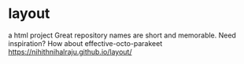 # layout
a html project   Great repository names are short and memorable. Need inspiration? How about effective-octo-parakeet
https://nihithnihalraju.github.io/layout/
